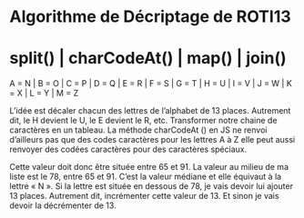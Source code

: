 # Algorithme de Décriptage de ROTI13

# split() | charCodeAt() | map() | join()

A = N | B = O | C = P | D = Q | E = R | F = S | G = T | H = U | I = V | J = W | K = X | L = Y | M = Z

L’idée est décaler chacun des lettres de l’alphabet de 13 places. Autrement dit, le H devient le U, le E devient le R, etc. Transformer notre chaine de caractères en un tableau. La méthode charCodeAt () en JS ne renvoi d’ailleurs pas que des codes caractères pour les lettres A à Z elle peut aussi renvoyer des codées caractères pour des caractères spéciaux.

Cette valeur doit donc être située entre 65 et 91.
La valeur au milieu de ma liste est le 78, entre 65 et 91. C’est la valeur médiane et elle équivaut à la lettre « N ». 
Si la lettre est située en dessous de 78, je vais devoir lui ajouter 13 places. Autrement dit, incrémenter cette valeur de 13. Et sinon je vais devoir la décrémenter de 13. 


